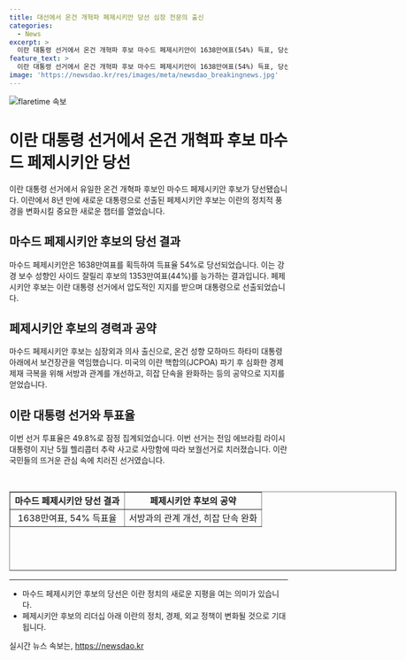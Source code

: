```yaml
---
title: 대선에서 온건 개혁파 페제시키안 당선 심장 전문의 출신
categories:
  - News
excerpt: >
  이란 대통령 선거에서 온건 개혁파 후보 마수드 페제시키안이 1638만여표(54%) 득표, 당선됐다. 알려지지 않았던 그의 승리는 미국의 이란 핵합의(JCPOA) 파기 후 경제 제재 극복과 히잡 단속 완화와 관련된 공약으로 인한 지지로 해석된다. 이번 선거는 전임 대통령의 사망으로 치러졌으며, 투표율은 49.8%로 집계됐다. 페제시키안 후보는 지난달 28일 치러진 1차 투표에서 1위로 올라오며 주목을 받았으며, 단숨에 상대 후보를 누르고 승리를 거머쥐었다.
feature_text: >
  이란 대통령 선거에서 온건 개혁파 후보 마수드 페제시키안이 1638만여표(54%) 득표, 당선됐다. 알려지지 않았던 그의 승리는 미국의 이란 핵합의(JCPOA) 파기 후 경제 제재 극복과 히잡 단속 완화와 관련된 공약으로 인한 지지로 해석된다. 이번 선거는 전임 대통령의 사망으로 치러졌으며, 투표율은 49.8%로 집계됐다. 페제시키안 후보는 지난달 28일 치러진 1차 투표에서 1위로 올라오며 주목을 받았으며, 단숨에 상대 후보를 누르고 승리를 거머쥐었다.
image: 'https://newsdao.kr/res/images/meta/newsdao_breakingnews.jpg'
---
```


<p><img src="https://newsdao.kr/res/images/meta/newsdao_breakingnews.jpg" alt="flaretime 속보" /></p>

<h1 data-ke-size="size26">이란 대통령 선거에서 온건 개혁파 후보 마수드 페제시키안 당선</h1>

<p data-ke-size="size16">이란 대통령 선거에서 유일한 온건 개혁파 후보인 마수드 페제시키안 후보가 당선됐습니다. 이란에서 8년 만에 새로운 대통령으로 선출된 페제시키안 후보는 이란의 정치적 풍경을 변화시킬 중요한 새로운 챕터를 열었습니다.</p>

<h2 data-ke-size="size24">마수드 페제시키안 후보의 당선 결과</h2>

<p data-ke-size="size16">마수드 페제시키안은 1638만여표를 획득하여 득표율 54%로 당선되었습니다. 이는 강경 보수 성향인 사이드 잘릴리 후보의 1353만여표(44%)를 능가하는 결과입니다. 페제시키안 후보는 이란 대통령 선거에서 압도적인 지지를 받으며 대통령으로 선출되었습니다.</p>

<h2 data-ke-size="size24">페제시키안 후보의 경력과 공약</h2>

<p data-ke-size="size16">마수드 페제시키안 후보는 심장외과 의사 출신으로, 온건 성향 모하마드 하타미 대통령 아래에서 보건장관을 역임했습니다. 미국의 이란 핵합의(JCPOA) 파기 후 심화한 경제 제재 극복을 위해 서방과 관계를 개선하고, 히잡 단속을 완화하는 등의 공약으로 지지를 얻었습니다.</p>

<h2 data-ke-size="size24">이란 대통령 선거와 투표율</h2>

<p data-ke-size="size16">이번 선거 투표율은 49.8%로 잠정 집계되었습니다. 이번 선거는 전임 에브라힘 라이시 대통령이 지난 5월 헬리콥터 추락 사고로 사망함에 따라 보궐선거로 치러졌습니다. 이란 국민들의 뜨거운 관심 속에 치러진 선거였습니다.</p>

<p data-ke-size="size16">&nbsp;</p>

<table style="width: 700px; height: 143px;" border="1">
<tbody>
<tr>
<td style="text-align: center; height: 17px;"><b>마수드 페제시키안 당선 결과</b></td>
<td style="text-align: center; height: 17px;"><b>페제시키안 후보의 공약</b></td>
</tr>
<tr>
<td style="text-align: center; height: 17px;">1638만여표, 54% 득표율</td>
<td style="text-align: center; height: 17px;">서방과의 관계 개선, 히잡 단속 완화</td>
</tr>
</tbody>
</table>

<hr>

<ul>
<li>마수드 페제시키안 후보의 당선은 이란 정치의 새로운 지평을 여는 의미가 있습니다.</li>
<li>페제시키안 후보의 리더십 아래 이란의 정치, 경제, 외교 정책이 변화될 것으로 기대됩니다.</li>
</ul>
실시간 뉴스 속보는, <a href="https://newsdao.kr" rel="dofollow">https://newsdao.kr</a>


